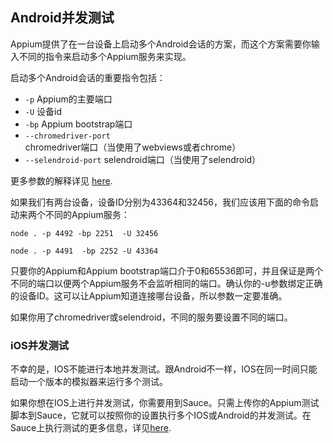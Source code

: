 ## Android并发测试

Appium提供了在一台设备上启动多个Android会话的方案，而这个方案需要你输入不同的指令来启动多个Appium服务来实现。

启动多个Android会话的重要指令包括：

- `-p` Appium的主要端口
- `-U` 设备id
- `-bp` Appium bootstrap端口
- `--chromedriver-port` chromedriver端口（当使用了webviews或者chrome）
- `--selendroid-port` selendroid端口（当使用了selendroid）

更多参数的解释详见 [here](../writing-running-appium/caps.md).

如果我们有两台设备，设备ID分别为43364和32456，我们应该用下面的命令启动来两个不同的Appium服务：

`node . -p 4492 -bp 2251  -U 32456`

`node . -p 4491  -bp 2252 -U 43364`

只要你的Appium和Appium bootstrap端口介于0和65536即可，并且保证是两个不同的端口以便两个Appium服务不会监听相同的端口。确认你的-u参数绑定正确的设备ID。这可以让Appium知道连接哪台设备，所以参数一定要准确。

如果你用了chromedriver或selendroid，不同的服务要设置不同的端口。

### iOS并发测试

不幸的是，IOS不能进行本地并发测试。跟Android不一样，IOS在同一时间只能启动一个版本的模拟器来运行多个测试。

如果你想在IOS上进行并发测试，你需要用到Sauce。只需上传你的Appium测试脚本到Sauce，它就可以按照你的设置执行多个IOS或Android的并发测试。在Sauce上执行测试的更多信息，详见[here](https://docs.saucelabs.com/tutorials/appium/).

